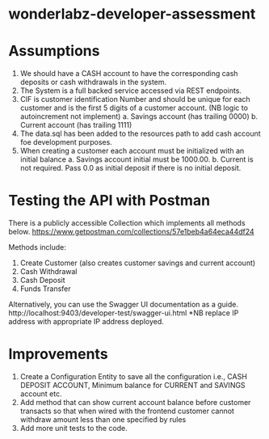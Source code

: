 # wonderlabz-developer-assessment

# Assumptions
1.	We should have a CASH account to have the corresponding cash deposits or cash withdrawals in the system.
2.	The System is a full backed service accessed via REST endpoints.
3.	CIF is customer identification Number and should be unique for each customer and is the first 5 digits of a customer account.  (NB logic to autoincrement not implement)
a.	Savings account (has trailing 0000)
b.	Current account (has trailing 1111)
4.	The data.sql has been added to the resources path to add cash account foe development purposes.
5.	When creating a customer each account must be initialized with an initial balance
a.	Savings account initial must be 1000.00.
b.	Current is not required. Pass 0.0 as initial deposit if there is no initial deposit.

# Testing the API with Postman
There is a publicly accessible Collection which implements all methods below. 
https://www.getpostman.com/collections/57e1beb4a64eca44df24 

Methods include:
1.	Create Customer (also creates customer savings and current account)
2.	Cash Withdrawal
3.	Cash Deposit
4.	Funds Transfer

Alternatively, you can use the Swagger UI documentation as a guide.
http://localhost:9403/developer-test/swagger-ui.html
*NB replace IP address with appropriate IP address deployed.

# Improvements
1.	Create a Configuration Entity to save all the configuration i.e., CASH DEPOSIT ACCOUNT, Minimum balance for CURRENT and SAVINGS account etc.
2.	Add method that can show current account balance before customer transacts so that when wired with the frontend customer cannot withdraw amount less than one specified by rules
3.	Add more unit tests to the code.
